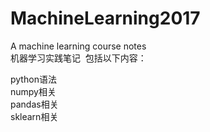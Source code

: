 # MachineLearning2017
A machine learning course notes  
机器学习实践笔记  包括以下内容：  

python语法  
numpy相关  
pandas相关  
sklearn相关  
